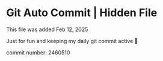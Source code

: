 # Git Auto Commit | Hidden File

This file was added Feb 12, 2025

Just for fun and keeping my daily git commit active 🤪

commit number: 2460510
